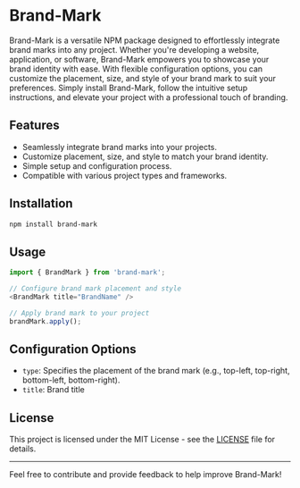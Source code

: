 # Brand-Mark

Brand-Mark is a versatile NPM package designed to effortlessly integrate brand marks into any project. Whether you're developing a website, application, or software, Brand-Mark empowers you to showcase your brand identity with ease. With flexible configuration options, you can customize the placement, size, and style of your brand mark to suit your preferences. Simply install Brand-Mark, follow the intuitive setup instructions, and elevate your project with a professional touch of branding. 

## Features

- Seamlessly integrate brand marks into your projects.
- Customize placement, size, and style to match your brand identity.
- Simple setup and configuration process.
- Compatible with various project types and frameworks.

## Installation

```bash
npm install brand-mark
```

## Usage

```javascript | react
import { BrandMark } from 'brand-mark';

// Configure brand mark placement and style
<BrandMark title="BrandName" />

// Apply brand mark to your project
brandMark.apply();
```

## Configuration Options

- `type`: Specifies the placement of the brand mark (e.g., top-left, top-right, bottom-left, bottom-right).
- `title`: Brand title

## License

This project is licensed under the MIT License - see the [LICENSE](LICENSE) file for details. 

---
Feel free to contribute and provide feedback to help improve Brand-Mark!